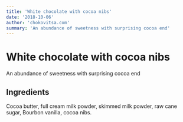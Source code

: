```yaml
---
title: 'White chocolate with cocoa nibs'
date: '2018-10-06'
author: 'chokovitsa.com'
summary: 'An abundance of sweetness with surprising cocoa end'
---
```


# White chocolate with cocoa nibs

An abundance of sweetness with surprising cocoa end

## Ingredients

Cocoa butter, full cream milk powder, skimmed milk powder, raw cane sugar, Bourbon vanilla, cocoa nibs.
